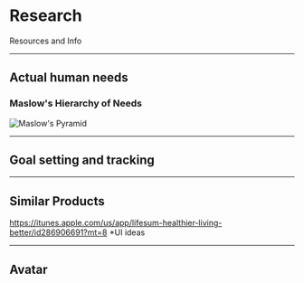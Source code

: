 # Research
Resources and Info

----
## Actual human needs

### Maslow's Hierarchy of Needs
![Maslow's Pyramid](https://media.licdn.com/mpr/mpr/shrinknp_800_800/p/3/005/0ab/1d1/0bddb88.jpg)

----
## Goal setting and tracking


----
## Similar Products
https://itunes.apple.com/us/app/lifesum-healthier-living-better/id286906691?mt=8 *UI ideas

----
## Avatar

